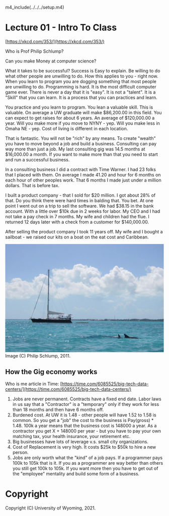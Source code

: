 
m4_include(../../../setup.m4)

# Lecture 01 - Intro To Class

[https://xkcd.com/353/](https://xkcd.com/353/)

Who is Prof Philip Schlump?  

Can you make Money at computer science?

What it takes to be successful? 
Success is Easy to explain.  Be willing to do what other people 
are unwilling to do.  How this applies to you - right
now.  When you learn to program you are dogging something
that most people are unwilling to do.  Programming is
hard.  It is the most difficult computer game ever.
There is never a day that it is "easy".  It is not a
"talent".  It is a "Skill" that you can learn.  It is
a process that you can practices and learn.

You practice and you learn to program.   You lean a valuable
skill.  This is valuable.  On average a UW graduate will
make $86,200.00 in this field.   You can expect to get
raises for about 6 years.  An average of $120,000.00 
a year.   Will you make more if you move to NYNY - yep.
Will you make less in Omaha NE - yep.  Cost of living is
different in each location.

That is fantastic.  You will not be "rich" by any means.
To create "wealth" you have to move beyond a job and
build a business.  Consulting can pay way more than
just a job.  My last consulting gig was 14.5 months at
$16,000.00 a month.  If you want to make more than 
that you need to start and run a successful business.

In a consulting business I did a contract with Time
Warner.  I had 23 folks that I placed with them. On
average I made 41.20 and hour for 6 months on each
hour of other peoples work.  That 6 months I made
just under a million dollars.  That is before tax.

I built a product company - that I sold for $20 million.
I got about 28% of that.  Do you think there were hard
times in balding that.  You bet.  At one point I went out
on a trip to sell the software.  We had $38.15 in the
bank account.  With a little over $10k due in 2 weeks 
for labor.   My CEO and I had not take a pay check in
7 months.  My wife and children had the flue. I returned
12 days later with a check from a customer for $140,000.00.

After selling the product company I took 11 years off.
My wife and I bought a sailboat - we raised our kits
on a boat on the eat cost and Caribbean.

<div class="pagebreak"></div>

![img_144_3237ed1-dolphins-and-agii.jpg](./img_144_3237ed1-dolphins-and-agii.jpg)
<br>Image (C) Philip Schlump, 2011.


## How the Gig economy works

Who is me article in Time: [https://time.com/6085525/big-tech-data-centers/](https://time.com/6085525/big-tech-data-centers/)

1. Jobs  are never permanent.  Contracts have a fixed end date.  Labor laws in us say that a "Contractor" is a "temporary" only if they work for less than 18 months and then have 6 months off.
2. Burdened cost.  At UW it is 1.48 - other people will have 1.52 to 1.58 is common.  So you get a "job" the cost to the business is Pay(gross) * 1.48.  100k a year means that the business cost is 148000 a year.   As a contractor you get X + 148000 per year - but you have to pay your own matching tax, your health insurance, your retirement etc.
3. Big businesses have lots of leverage v.s. small city organizations.
4. Cost of Replacement is very high.  It costs $25k to $50k to hire a new person.
5. Jobs are only worth what the "kind" of a job pays.   If a programmer pays 100k to 105k that is it.  If you as a programmer are way better than others you still get 100k to 105k.   If you want more then you have to get out of the "employee" mentality and build some form of a business.

# Copyright

Copyright (C) University of Wyoming, 2021.


